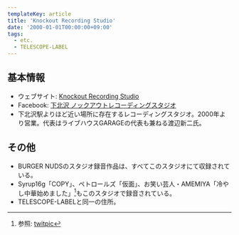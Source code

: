 ```yaml
---
templateKey: article
title: 'Knockout Recording Studio'
date: '2000-01-01T00:00:00+09:00'
tags:
  - etc.
  - TELESCOPE-LABEL
---
```

## 基本情報

* ウェブサイト: [Knockout Recording Studio](http://k-o.ne.jp/korst/)
* Facebook: [下北沢 ノックアウトレコーディングスタジオ](https://www.facebook.com/knockoutstudio)
* 下北沢駅よりほど近い場所に存在するレコーディングスタジオ。2000年より営業。代表はライブハウスGARAGEの代表も兼ねる渡辺新二氏。

## その他

* BURGER NUDSのスタジオ録音作品は、すべてこのスタジオにて収録されている。
* Syrup16g「COPY」、ペトロールズ「仮面」、お笑い芸人・AMEMIYA「冷やし中華始めました」[^1]もこのスタジオで録音されている。
* TELESCOPE-LABELと同一の住所。

[^1]: 参照: [twitpic](http://twitpic.com/b777k8)
